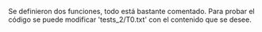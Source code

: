 Se definieron dos funciones, todo está bastante comentado. Para probar el código se puede modificar 'tests_2/T0.txt' con el contenido que se desee.